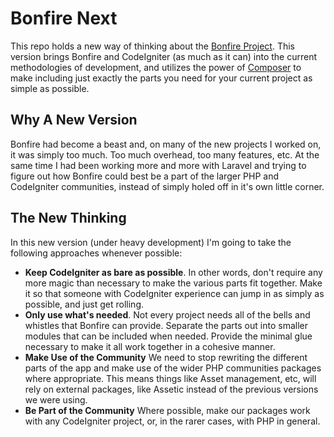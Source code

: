 # Bonfire Next

This repo holds a new way of thinking about the [Bonfire Project](http://cibonfire.com). This version brings Bonfire and CodeIgniter (as much as it can) into the current methodologies of development, and utilizes the power of [Composer](http://getcomposer.org) to make including just exactly the parts you need for your current project as simple as possible. 

## Why A New Version
Bonfire had become a beast and, on many of the new projects I worked on, it was simply too much. Too much overhead, too many features, etc. At the same time I had been working more and more with Laravel and trying to figure out how Bonfire could best be a part of the larger PHP and CodeIgniter communities, instead of simply holed off in it's own little corner. 

## The New Thinking
In this new version (under heavy development) I'm going to take the following approaches whenever possible: 

* **Keep CodeIgniter as bare as possible**. In other words, don't require any more magic than necessary to make the various parts fit together. Make it so that someone with CodeIgniter experience can jump in as simply as possible, and just get rolling. 
* **Only use what's needed**. Not every project needs all of the bells and whistles that Bonfire can provide. Separate the parts out into smaller modules that can be included when needed. Provide the minimal glue necessary to make it all work together in a cohesive manner.
* **Make Use of the Community** We need to stop rewriting the different parts of the app and make use of the wider PHP communities packages where appropriate. This means things like Asset management, etc, will rely on external packages, like Assetic instead of the previous versions we were using. 
* **Be Part of the Community** Where possible, make our packages work with any CodeIgniter project, or, in the rarer cases, with PHP in general.

